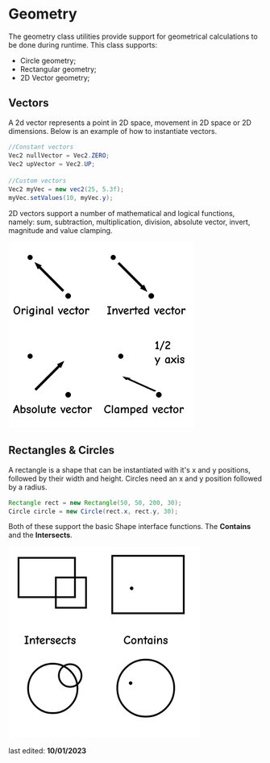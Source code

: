 # Geometry
The geometry class utilities provide support for geometrical calculations to be done during runtime.
This class supports:
* Circle geometry;
* Rectangular geometry;
* 2D Vector geometry;

## Vectors

A 2d vector represents a point in 2D space, movement in 2D space or 2D dimensions.
Below is an example of how to instantiate vectors.
```java
//Constant vectors
Vec2 nullVector = Vec2.ZERO;
Vec2 upVector = Vec2.UP;

//Custom vectors
Vec2 myVec = new vec2(25, 5.3f);
myVec.setValues(10, myVec.y);
```
2D vectors support a number of mathematical and logical functions, namely: sum, subtraction, multiplication, division, absolute vector, invert, magnitude and value clamping.

![vectors](images/vectors.png)

## Rectangles & Circles

A rectangle is a shape that can be instantiated with it's x and y positions, followed by their width and height. Circles need an x and y position followed by a radius.
```java
Rectangle rect = new Rectangle(50, 50, 200, 30);
Circle circle = new Circle(rect.x, rect.y, 30);
```
Both of these support the basic Shape interface functions.
The **Contains** and the **Intersects**.

![shapes](images/shapes.png)

last edited: **10/01/2023**